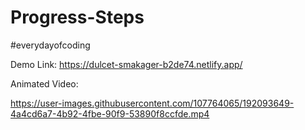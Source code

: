 # Progress-Steps

#everydayofcoding

Demo Link: https://dulcet-smakager-b2de74.netlify.app/

Animated Video: 

https://user-images.githubusercontent.com/107764065/192093649-4a4cd6a7-4b92-4fbe-90f9-53890f8ccfde.mp4





